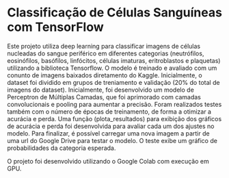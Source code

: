 # Classificação de Células Sanguíneas com TensorFlow

Este projeto utiliza deep learning para classificar imagens de células nucleadas do sangue periférico em diferentes categorias (neutrófilos, eosinófilos, basófilos, linfócitos, células imaturas, eritroblastos e plaquetas) utilizando a biblioteca Tensorflow. O modelo é treinado e avaliado com um conunto de imagens baixados diretamento do Kaggle. 
Inicialmente, o dataset foi dividido em grupos de treniamento e validação (20% do total de imagens do dataset). Inicialmente, foi desenvolvido um modelo de Perceptron de Múltiplas Camadas, que foi aprimorado com camadas convolucionais e pooling para aumentar a precisão. Foram realizados testes também com o número de épocas de treinamento, de forma a otimizar a acurácia e perda. 
Uma função (plota_resultados) para exibição dos gráficos de acurácia e perda foi desenvolvida para avaliar cada um dos ajustes no modelo. 
Para finalizar, é possível carregar uma nova imagem a partir de uma url do Google Drive para testar o modelo. O teste exibe um gráfico de probabilidades da categoria esperada. 

O projeto foi desenvolvido utilizando o Google Colab com execução em GPU. 
